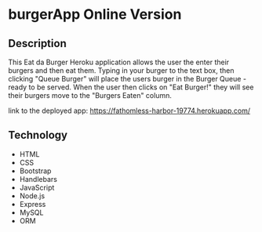 # burgerApp Online Version

## Description

This Eat da Burger Heroku application allows the user the enter their burgers and then eat them.
Typing in your burger to the text box, then clicking "Queue Burger" will place the users burger in the Burger Queue - ready to be served. When the user then clicks on "Eat Burger!" they will see their burgers move to the "Burgers Eaten" column.

link to the deployed app: https://fathomless-harbor-19774.herokuapp.com/

## Technology

- HTML
- CSS
- Bootstrap
- Handlebars
- JavaScript
- Node.js
- Express
- MySQL
- ORM
